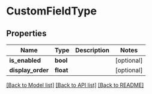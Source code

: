 # CustomFieldType

## Properties
Name | Type | Description | Notes
------------ | ------------- | ------------- | -------------
**is_enabled** | **bool** |  | [optional] 
**display_order** | **float** |  | [optional] 

[[Back to Model list]](../README.md#documentation-for-models) [[Back to API list]](../README.md#documentation-for-api-endpoints) [[Back to README]](../README.md)


